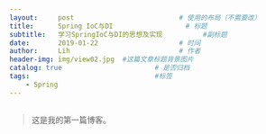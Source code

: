 ```yaml
---
layout:     post   				          # 使用的布局（不需要改）
title:      Spring IoC与DI				   # 标题 
subtitle:   学习SpringIoC与DI的思想及实现          #副标题
date:       2019-01-22 				      # 时间
author:     Lih 						  # 作者
header-img: img/view02.jpg 	#这篇文章标题背景图片
catalog: true 						# 是否归档
tags:								#标签
    - Spring
---
```


##  
>这是我的第一篇博客。
